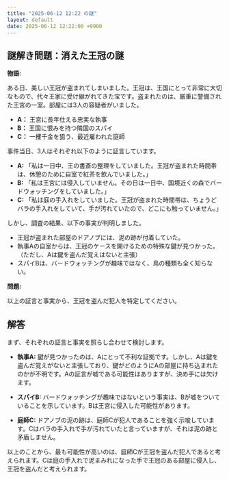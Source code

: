 ```yaml
---
title: "2025-06-12 12:22 の謎"
layout: default
date: 2025-06-12 12:22:00 +0900
---
```

## 謎解き問題：消えた王冠の謎

**物語:**

ある日、美しい王冠が盗まれてしまいました。王冠は、王国にとって非常に大切なもので、代々王家に受け継がれてきた宝です。盗まれたのは、厳重に警備された王宮の一室。部屋には3人の容疑者がいました。

*   **A：** 王宮に長年仕える忠実な執事
*   **B：** 王国に恨みを持つ隣国のスパイ
*   **C：** 一攫千金を狙う、最近雇われた庭師

事件当日、3人はそれぞれ以下のように証言しています。

*   **A:** 「私は一日中、王の書斎の整理をしていました。王冠が盗まれた時間帯は、休憩のために自室で紅茶を飲んでいました。」
*   **B:** 「私は王宮には侵入していません。その日は一日中、国境近くの森でバードウォッチングをしていました。」
*   **C:** 「私は庭の手入れをしていました。王冠が盗まれた時間帯は、ちょうどバラの手入れをしていて、手が汚れていたので、どこにも触っていません。」

しかし、調査の結果、以下の事実が判明しました。

*   王冠が盗まれた部屋のドアノブには、泥の跡が付着していた。
*   執事Aの自室からは、王冠のケースを開けるための特殊な鍵が見つかった。（ただし、Aは鍵を盗んだ覚えはないと主張）
*   スパイBは、バードウォッチングが趣味ではなく、鳥の種類も全く知らない。

**問題:**

以上の証言と事実から、王冠を盗んだ犯人を特定してください。

## 解答

まず、それぞれの証言と事実を照らし合わせて検討します。

*   **執事A:** 鍵が見つかったのは、Aにとって不利な証拠です。しかし、Aは鍵を盗んだ覚えがないと主張しており、鍵がどのようにAの部屋に持ち込まれたのかが不明です。Aの証言が嘘である可能性はありますが、決め手には欠けます。

*   **スパイB:** バードウォッチングが趣味ではないという事実は、Bが嘘をついていることを示しています。Bは王宮に侵入した可能性があります。

*   **庭師C:** ドアノブの泥の跡は、庭師Cが犯人であることを強く示唆しています。Cはバラの手入れで手が汚れていたと言っていますが、それは泥の跡と矛盾しません。

以上のことから、最も可能性が高いのは、庭師Cが王冠を盗んだ犯人であると考えられます。Cは庭の手入れで泥まみれになった手で王冠のある部屋に侵入し、王冠を盗んだと考えられます。
